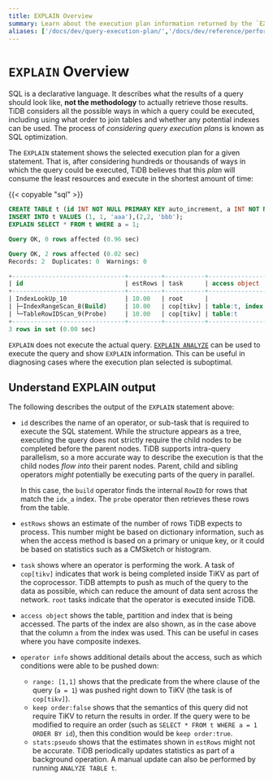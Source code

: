 ```yaml
---
title: EXPLAIN Overview
summary: Learn about the execution plan information returned by the `EXPLAIN` statement in TiDB.
aliases: ['/docs/dev/query-execution-plan/','/docs/dev/reference/performance/understanding-the-query-execution-plan/','/docs/dev/index-merge/','/docs/dev/reference/performance/index-merge/','/tidb/dev/index-merge','/tidb/dev/query-execution-plan']
---
```


# `EXPLAIN` Overview

SQL is a declarative language. It describes what the results of a query should look like, **not the methodology** to actually retrieve those results. TiDB considers all the possible ways in which a query could be executed, including using what order to join tables and whether any potential indexes can be used. The process of _considering query execution plans_ is known as SQL optimization.

The `EXPLAIN` statement shows the selected execution plan for a given statement. That is, after considering hundreds or thousands of ways in which the query could be executed, TiDB believes that this _plan_ will consume the least resources and execute in the shortest amount of time:

{{< copyable "sql" >}}

```sql
CREATE TABLE t (id INT NOT NULL PRIMARY KEY auto_increment, a INT NOT NULL, pad1 VARCHAR(255), INDEX(a));
INSERT INTO t VALUES (1, 1, 'aaa'),(2,2, 'bbb');
EXPLAIN SELECT * FROM t WHERE a = 1;
```

```sql
Query OK, 0 rows affected (0.96 sec)

Query OK, 2 rows affected (0.02 sec)
Records: 2  Duplicates: 0  Warnings: 0

+-------------------------------+---------+-----------+---------------------+---------------------------------------------+
| id                            | estRows | task      | access object       | operator info                               |
+-------------------------------+---------+-----------+---------------------+---------------------------------------------+
| IndexLookUp_10                | 10.00   | root      |                     |                                             |
| ├─IndexRangeScan_8(Build)     | 10.00   | cop[tikv] | table:t, index:a(a) | range:[1,1], keep order:false, stats:pseudo |
| └─TableRowIDScan_9(Probe)     | 10.00   | cop[tikv] | table:t             | keep order:false, stats:pseudo              |
+-------------------------------+---------+-----------+---------------------+---------------------------------------------+
3 rows in set (0.00 sec)
```

`EXPLAIN` does not execute the actual query. [`EXPLAIN ANALYZE`](/sql-statements/sql-statement-explain-analyze.md) can be used to execute the query and show `EXPLAIN` information. This can be useful in diagnosing cases where the execution plan selected is suboptimal.

## Understand EXPLAIN output

The following describes the output of the `EXPLAIN` statement above:

* `id` describes the name of an operator, or sub-task that is required to execute the SQL statement. While the structure appears as a tree, executing the query does not strictly require the child nodes to be completed before the parent nodes. TiDB supports intra-query parallelism, so a more accurate way to describe the execution is that the child nodes _flow into_ their parent nodes. Parent, child and sibling operators _might_ potentially be executing parts of the query in parallel.

    In this case, the `build` operator finds the internal `RowID` for rows that match the `idx_a` index. The `probe` operator then retrieves these rows from the table.

* `estRows` shows an estimate of the number of rows TiDB expects to process. This number might be based on dictionary information, such as when the access method is based on a primary or unique key, or it could be based on statistics such as a CMSketch or histogram.

* `task` shows where an operator is performing the work. A task of `cop[tikv]` indicates that work is being completed inside TiKV as part of the coprocessor. TiDB attempts to push as much of the query to the data as possible, which can reduce the amount of data sent across the network. `root` tasks indicate that the operator is executed inside TiDB.

* `access object` shows the table, partition and index that is being accessed. The parts of the index are also shown, as in the case above that the column `a` from the index was used. This can be useful in cases where you have composite indexes.

* `operator info` shows additional details about the access, such as which conditions were able to be pushed down:

    * `range: [1,1]` shows that the predicate from the where clause of the query (`a = 1`) was pushed right down to TiKV (the task is of `cop[tikv]`).
    * `keep order:false` shows that the semantics of this query did not require TiKV to return the results in order. If the query were to be modified to require an order (such as `SELECT * FROM t WHERE a = 1 ORDER BY id`), then this condition would be `keep order:true`.
    * `stats:pseudo` shows that the estimates shown in `estRows` might not be accurate. TiDB periodically updates statistics as part of a background operation. A manual update can also be performed by running `ANALYZE TABLE t`.
